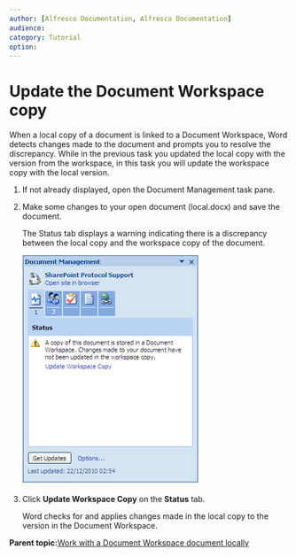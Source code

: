 ```yaml
---
author: [Alfresco Documentation, Alfresco Documentation]
audience: 
category: Tutorial
option: 
---
```


# Update the Document Workspace copy

When a local copy of a document is linked to a Document Workspace, Word detects changes made to the document and prompts you to resolve the discrepancy. While in the previous task you updated the local copy with the version from the workspace, in this task you will update the workspace copy with the local version.

1.  If not already displayed, open the Document Management task pane.

2.  Make some changes to your open document \(local.docx\) and save the document.

    The Status tab displays a warning indicating there is a discrepancy between the local copy and the workspace copy of the document.

    ![Status: Update Workspace Copy](../images/UpdateSiteCopy.png)

3.  Click **Update Workspace Copy** on the **Status** tab.

    Word checks for and applies changes made in the local copy to the version in the Document Workspace.


**Parent topic:**[Work with a Document Workspace document locally](../concepts/gs-spp-work-locally.md)

